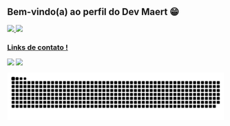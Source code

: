 ## Bem-vindo(a) ao perfil do Dev Maert 😁
<div>
   <a href="https://github.com/dev-maert">
   <img height="180em" src="https://github-readme-stats.vercel.app/api?username=devemdobro&show_icons=true&theme=tokyonight&include_all_commits=true&count_private=true"/>
   <img height="180em" src="https://github-readme-stats.vercel.app/api/top-langs/?username=devemdobro&layout=compact&langs_count=6&theme=tokyonight"/>
  
 <br>
 
  ### Links de contato !
 
<div> 
  
 
  <a href = "mailto:marciorodrigues94@hotmail.com"><img src="https://img.shields.io/badge/-email-%23333?style=for-the-badge&logo=e-mail&logoColor=white" target="_blank"></a>
  <a href="https://www.linkedin.com/in/m%C3%A1rcio-rodrigues-1166a718a" target="_blank"><img src="https://img.shields.io/badge/-LinkedIn-%230077B5?style=for-the-badge&logo=linkedin&logoColor=white" target="_blank"></a> 
 
  ![Snake animation](https://github.com/dev-maert/dev-maert/blob/output/github-contribution-grid-snake.svg)

</div>

